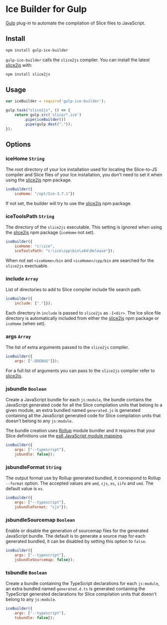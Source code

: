 # Ice Builder for Gulp
[Gulp][1] plug-in to automate the compilation of Slice files to JavaScript.

## Install
```bash
npm install gulp-ice-builder
```

`gulp-ice-builder` calls the `slice2js` compiler. You can install the latest [slice2js][2] with:

```bash
npm install slice2js
```

## Usage
```js
var iceBuilder = require('gulp-ice-builder');

gulp.task("slice2js", () => {
    return gulp.src('slice/*.ice')
        .pipe(iceBuilder())
        .pipe(gulp.dest("."));
});
```

## Options

### iceHome `String`

The root directory of your Ice installation used for locating the Slice-to-JS compiler and Slice files of your
Ice installation, you don't need to set it when using the [slice2js][2] npm package.

```js
iceBuilder({
    iceHome: "/opt/Ice-3.7.1"})
```

If not set, the builder will try to use the [slice2js][2] npm package.

### iceToolsPath `String`

The directory of the `slice2js` executable. This setting is ignored when using the [slice2js][2] npm package (`iceHome` not set).

```js
iceBuilder({
    iceHome: "c:\ice",
    iceToolsPath: "c:\ice\cpp\bin\x64\Release"});
```

When not set `<iceHome>/bin` and `<iceHome>/cpp/bin` are searched for the `slice2js` exectuable.

### include `Array`

List of directories to add to Slice compiler include file search path.

```js
iceBuilder({
    include: ["."]});
```

Each directory in `include` is passed to `slice2js` as `-I<dir>`. The Ice slice file
directory is automatically included from either the [slice2js][2] npm package or `iceHome` (when set).

### args `Array`

The list of extra arguments passed to the `slice2js` compiler.

```js
iceBuilder({
    args: ["-DDEBUG"]});
```

For a full list of arguments you can pass to the `slice2js` compiler refer to [slice2js][2].

### jsbundle `Boolean`

Create a JavaScript bundle for each `js:module`, the bundle contains the JavaScript generated
code for all the Slice compilation units that belong to a given module, an extra bundled named 
`generated.js` is generated containing all the JavaScript generated code for Slice compilation
units that doesn't belong to any `js:module`.

The bundle creation uses [Rollup][3] module bundler and it requires that your Slice definitions
use the [es6 JavaScript module mapping][4].

```js
iceBuilder({
    args: ["--typescript"],
    jsbundle: false});
```

### jsbundleFormat `String`

The output format use by Rollup generated bundled, it correspond to Rollup `--format` option. The accepted
values are `amd`, `cjs`, `es`, `iife` and  `umd`. The default value is `es`.

```js
iceBuilder({
    args: ["--typescript"],
    jsbundleFormat: "cjs"});
```

### jsbundleSourcemap `Boolean`

Enable or disable the generation of sourcemap files for the generated JavaScript bundle. The default is to
generate a source map for each generated bundled, it can be disabled by setting this option to `false`.

```js
iceBuilder({
    args: ["--typescript"],
    jsbundleSourcemap: false});
```

### tsbundle `Boolean`

Create a bundle containing the TypeScript declarations for each `js:module`, an extra
bundled named `generated.d.ts` is generated containing the TypeScript generated declarations
for Slice compilation units that doesn't belong to any `js:module`.

```js
iceBuilder({
    args: ["--typescript"],
    tsbundle: false});
```

[1]: https://github.com/gulpjs/gulp
[2]: https://github.com/zeroc-ice/npm-slice2js
[3]: https://rollupjs.org/guide/en
[4]: https://doc.zeroc.com/ice/3.7/language-mappings/javascript-mapping/client-side-slice-to-javascript-mapping/javascript-mapping-for-modules#id-.JavaScriptMappingforModulesv3.7-AlternateMappingforModules
